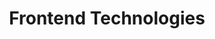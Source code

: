 ---
title: 'Frontend Technologies'
skillList: ['Javascript(ES6)', 'HTML', 'CSS', 'Sass', 'Pug', 'React', 'Angular', 'Vue']
type: 'skills'
---